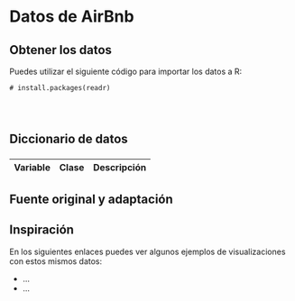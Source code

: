 # Datos de AirBnb



## Obtener los datos

Puedes utilizar el siguiente código para importar los datos a R:

```
# install.packages(readr)




```



## Diccionario de datos

###

|Variable       |Clase               |Descripción |
|:--------------|:-------------------|:-----------|



## Fuente original y adaptación



## Inspiración

En los siguientes enlaces puedes ver algunos ejemplos de visualizaciones con estos mismos datos:

* ...
* ...
